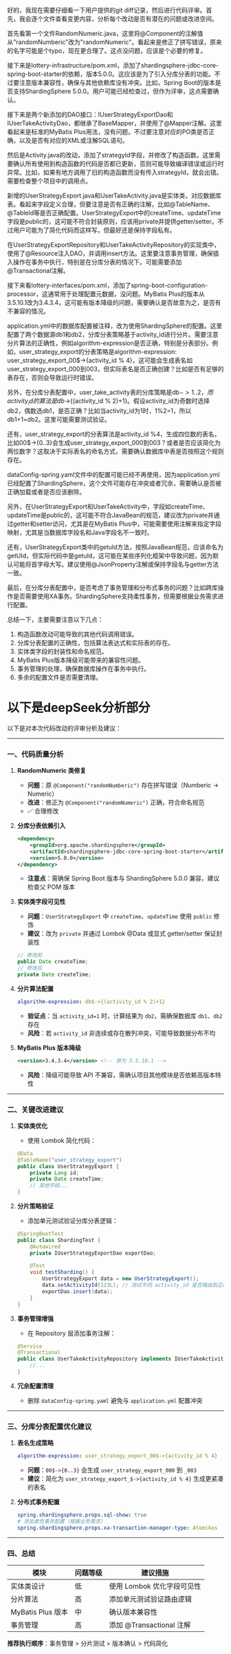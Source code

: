 好的，我现在需要仔细看一下用户提供的git diff记录，然后进行代码评审。首先，我会逐个文件查看变更内容，分析每个改动是否有潜在的问题或改进空间。

首先看第一个文件RandomNumeric.java，这里将@Component的注解值从"randomNumberic"改为"randomNumeric"。看起来是修正了拼写错误，原来的名字可能是个typo，现在更合理了。这点没问题，应该是个必要的修复。

接下来是lottery-infrastructure/pom.xml，添加了shardingsphere-jdbc-core-spring-boot-starter的依赖，版本5.0.0。这应该是为了引入分库分表的功能。不过要注意版本兼容性，确保与其他依赖库没有冲突。比如，Spring Boot的版本是否支持ShardingSphere 5.0.0。用户可能已经检查过，但作为评审，这点需要确认。

接下来是两个新添加的DAO接口：IUserStrategyExportDao和IUserTakeActivityDao，都继承了BaseMapper，并使用了@Mapper注解。这里看起来是标准的MyBatis Plus用法，没有问题。不过要注意对应的PO类是否正确，以及是否有对应的XML或注解SQL语句。

然后是Activity.java的改动，添加了strategyId字段，并修改了构造函数。这里需要确认所有使用到构造函数的代码是否都已更新，否则可能导致编译错误或运行时异常。比如，如果有地方调用了旧的构造函数而没有传入strategyId，就会出错。需要检查整个项目中的调用点。

新增的UserStrategyExport.java和UserTakeActivity.java是实体类，对应数据库表。看起来字段定义合理，但要注意是否有正确的注解，比如@TableName、@TableId等是否正确配置。UserStrategyExport中的createTime、updateTime字段是public的，这可能不符合封装原则，应该用private并提供getter/setter。不过用户可能为了简化代码而这样写，但最好还是保持字段私有。

在UserStrategyExportRepository和UserTakeActivityRepository的实现类中，使用了@Resource注入DAO，并调用insert方法。这里要注意事务管理，确保插入操作在事务中执行，特别是在分库分表的情况下。可能需要添加@Transactional注解。

接下来看lottery-interfaces/pom.xml，添加了spring-boot-configuration-processor，这通常用于处理配置元数据，没问题。MyBatis Plus的版本从3.5.10.1改为3.4.3.4，这可能有版本降级的问题，需要确认是否故意为之，是否有不兼容的情况。

application.yml中的数据库配置被注释，改为使用ShardingSphere的配置。这里配置了两个数据源db1和db2，分库分表策略基于activity_id进行分片。需要注意分片算法的正确性，例如algorithm-expression是否正确，特别是分表部分。例如，user_strategy_export的分表策略是algorithm-expression: user_strategy_export_00$->{activity_id % 4}，这可能会生成表名如user_strategy_export_000到003，但实际表名是否正确创建？比如是否有足够的表存在，否则会导致运行时错误。

另外，在分库分表配置中，user_take_activity表的分库策略是db$->{1..2}，而activity_id的算法是db$->{(activity_id % 2)+1}。假设activity_id为奇数时选择db2，偶数选db1，是否正确？比如当activity_id为1时，1%2=1，所以db1+1=db2。这里可能需要测试验证。

还有，user_strategy_export的分表算法是activity_id %4，生成四位数的表名，比如00$->{0..3}会生成user_strategy_export_000到003？或者是否应该简化为两位数字？这取决于实际表名的命名方式，需要确认数据库中表是否按照这个规则存在。

dataConfig-spring.yaml文件中的配置可能已经不再使用，因为application.yml已经配置了ShardingSphere，这个文件可能存在冲突或者冗余，需要确认是否被正确加载或者是否应该删除。

另外，在UserStrategyExport和UserTakeActivity中，字段如createTime、updateTime是public的，这可能不符合JavaBean的规范，建议改为private并通过getter和setter访问，尤其是在MyBatis Plus中，可能需要使用注解来指定字段映射，尤其是当数据库字段名和Java字段名不一致时。

还有，UserStrategyExport类中的getuId方法，按照JavaBean规范，应该命名为getUId，但实际代码中是getuId，这可能在某些序列化框架中导致问题，因为默认可能将首字母大写。建议使用@JsonProperty注解或保持字段名与getter方法一致。

最后，在分库分表配置中，是否考虑了事务管理和分布式事务的问题？比如跨库操作是否需要使用XA事务。ShardingSphere支持柔性事务，但需要根据业务需求进行配置。

总结一下，主要需要注意以下几点：

1. 构造函数改动可能导致的其他代码调用错误。
2. 分库分表配置的正确性，包括算法表达式和实际表的存在。
3. 实体类字段的封装性和命名规范。
4. MyBatis Plus版本降级可能带来的兼容性问题。
5. 事务管理的处理，确保数据库操作在事务中执行。
6. 多余的配置文件是否需要清理。
 # 以下是deepSeek分析部分 
以下是对本次代码改动的评审分析及建议：

---
### 一、代码质量分析

1. **RandomNumeric 类修复**
   - **问题**：原 `@Component("randomNumberic")` 存在拼写错误（Numberic → Numeric）
   - **改进**：修正为 `@Component("randomNumeric")` 正确，符合命名规范
   - ✅ 合理修改

2. **分库分表依赖引入**
   ```xml
   <dependency>
       <groupId>org.apache.shardingsphere</groupId>
       <artifactId>shardingsphere-jdbc-core-spring-boot-starter</artifactId>
       <version>5.0.0</version>
   </dependency>
   ```
   - **注意点**：需确保 Spring Boot 版本与 ShardingSphere 5.0.0 兼容，建议检查父 POM 版本

3. **实体类字段可见性**
   - **问题**：`UserStrategyExport` 中 `createTime`、`updateTime` 使用 `public` 修饰
   - **建议**：改为 `private` 并通过 Lombok @Data 或显式 getter/setter 保证封装性
   ```java
   // 修改前
   public Date createTime;
   // 修改后
   private Date createTime;
   ```

4. **分片算法配置**
   ```yaml
   algorithm-expression: db$->{(activity_id % 2)+1}
   ```
   - **验证点**：当 `activity_id=1` 时，计算结果为 `db2`，需确保数据库 `db1`、`db2` 存在
   - **风险**：若 `activity_id` 非连续或存在散列冲突，可能导致数据分布不均

5. **MyBatis Plus 版本降级**
   ```xml
   <version>3.4.3.4</version> <!-- 原为 3.5.10.1 -->
   ```
   - **风险**：降级可能导致 API 不兼容，需确认项目其他模块是否依赖高版本特性

---

### 二、关键改进建议

1. **实体类优化**
   - 使用 Lombok 简化代码：
   ```java
   @Data
   @TableName("user_strategy_export")
   public class UserStrategyExport {
       private Long id;
       private Date createTime;
       // 其他字段...
   }
   ```

2. **分片策略验证**
   - 添加单元测试验证分库分表逻辑：
   ```java
   @SpringBootTest
   public class ShardingTest {
       @Autowired
       private IUserStrategyExportDao exportDao;
       
       @Test
       void testSharding() {
           UserStrategyExport data = new UserStrategyExport();
           data.setActivityId(123L); // 测试不同 activity_id 是否路由到正确库表
           exportDao.insert(data);
       }
   }
   ```

3. **事务管理增强**
   - 在 Repository 层添加事务注解：
   ```java
   @Service
   @Transactional
   public class UserTakeActivityRepository implements IUserTakeActivityRepository {
       //...
   }
   ```

4. **冗余配置清理**
   - 删除 `dataConfig-spring.yaml` 避免与 `application.yml` 配置冲突

---

### 三、分库分表配置优化建议

1. **表名生成策略**
   ```yaml
   algorithm-expression: user_strategy_export_00$->{activity_id % 4}
   ```
   - **问题**：`00$->{0..3}` 会生成 `user_strategy_export_000` 到 `_003`
   - **建议**：简化为 `user_strategy_export_$->{activity_id % 4}` 生成更紧凑的表名

2. **分布式事务配置**
   ```yaml
   spring.shardingsphere.props.sql-show: true
   # 添加柔性事务配置（根据业务需求）
   spring.shardingsphere.props.xa-transaction-manager-type: Atomikos
   ```

---

### 四、总结

| 模块            | 问题等级 | 建议措施                           |
|-----------------|----------|------------------------------------|
| 实体类设计      | 低       | 使用 Lombok 优化字段可见性         |
| 分片算法        | 高       | 添加单元测试验证路由逻辑           |
| MyBatis Plus 版本 | 中       | 确认版本兼容性                     |
| 事务管理        | 高       | 添加 @Transactional 注解           |

**推荐执行顺序**：事务管理 > 分片测试 > 版本确认 > 代码简化